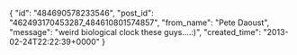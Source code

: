  {
   "id": "484690578233546",
   "post_id": "462493170453287_484610801574857",
   "from_name": "Pete Daoust",
   "message": "weird biological clock these guys....:)",
   "created_time": "2013-02-24T22:22:39+0000"
 }
